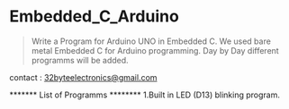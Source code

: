 # Embedded_C_Arduino
>Write a Program for Arduino UNO in Embedded C.
>We used bare metal Embedded C for Arduino programming.
>Day by Day different programms will be added.

contact : 32byteelectronics@gmail.com

******* List of Programms ********
1.Built in LED (D13) blinking program.

